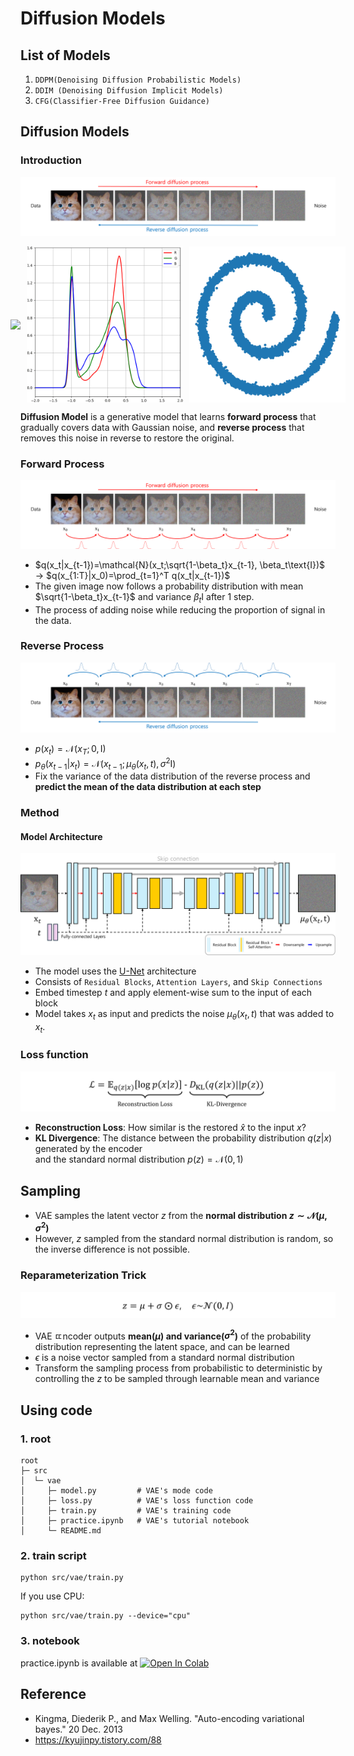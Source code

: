 # Diffusion Models

## List of Models
1) ```DDPM(Denoising Diffusion Probabilistic Models)```
2) ```DDIM (Denoising Diffusion Implicit Models)```
3) ```CFG(Classifier-Free Diffusion Guidance)```

## Diffusion Models
### Introduction
![diffusion main](/assets/Diffusion/diffusion_main.png)
<p style="display: flex; justify-content: center; align-items: center; gap: 10px;">
  <img src="/assets/Diffusion/diffusion_image.gif" width="250">
  <img src="/assets/Diffusion/diffusion_distribution.gif" width="250">
  <img src="/assets/Diffusion/diffusion_sample.gif" width="250">
</p>

**Diffusion Model** is a generative model that learns **forward process** that gradually covers data with Gaussian noise,
and **reverse process** that removes this noise in reverse to restore the original.

### Forward Process
![diffusion forward](/assets/Diffusion/diffusion_forward.png)

- $q(x_t|x_{t-1})=\mathcal{N}(x_t;\sqrt{1-\beta_t}x_{t-1}, \beta_t\text{I})$ $\longrightarrow$ $q(x_{1:T}|x_0)=\prod_{t=1}^T q(x_t|x_{t-1})$
- The given image now follows a probability distribution with mean $\sqrt{1-\beta_t}x_{t-1}$ and variance $\beta_t \text{I}$ after 1 step.
- The process of adding noise while reducing the proportion of signal in the data.

### Reverse Process
![diffusion_reverse](/assets/Diffusion/diffusion_reverse.png)

- $p(x_t)=\mathcal{N}(x_T;0,\text{I})$
- $p_\theta(x_{t-1}|x_t)=\mathcal{N}(x_{t-1};\mu_\theta(x_t,t), \sigma^2\text{I})$
- Fix the variance of the data distribution of the reverse process and **predict the mean of the data distribution at each step**


### Method
#### Model Architecture
![diffusion_unet](/assets/Diffusion/diffusion_unet.png)

- The model uses the [U-Net](https://arxiv.org/abs/1505.04597) architecture
- Consists of ```Residual Blocks```, ```Attention Layers```, and ```Skip Connections```
- Embed timestep $t$ and apply element-wise sum to the input of each block
- Model takes $x_t$ as input and predicts the noise $\mu_\theta(x_t, t)$ that was added to $x_t$.



### Loss function
![loss](/assets/VAE/loss.png)

- **Reconstruction Loss**: How similar is the restored $\hat{x}$ to the input $x$?
- **KL Divergence**: The distance between the probability distribution $q(z|x)$ generated by the encoder</br>
and the standard normal distribution $p(z)=\mathcal{N}(0,1)$

## Sampling
- VAE samples the latent vector $z$ from the **normal distribution $z\sim \mathcal{N}(\mu, \sigma^2)$**
- However, $z$ sampled from the standard normal distribution is random, so the inverse difference is not possible.

### Reparameterization Trick
![reparameterization](/assets/VAE/reparameterization.png)
- VAE ㄸncoder outputs **mean($\mu$) and variance($\sigma^2$)** of the probability distribution representing the latent space, and can be learned
- $\epsilon$ is a noise vector sampled from a standard normal distribution
- Transform the sampling process from probabilistic to deterministic by controlling the $z$ to be sampled through learnable mean and variance

## Using code
### 1. root
```
root
├─ src
│  └─ vae
│     ├─ model.py         # VAE's mode code
│     ├─ loss.py          # VAE's loss function code
│     ├─ train.py         # VAE's training code
│     ├─ practice.ipynb   # VAE's tutorial notebook
│     └─ README.md
```

### 2. train script 
```
python src/vae/train.py 
```
If you use CPU:
```
python src/vae/train.py --device="cpu"
```

### 3. notebook
practice.ipynb is available at [![Open In Colab](https://colab.research.google.com/assets/colab-badge.svg)](https://colab.research.google.com/github/aiiplab/generative_pytorch/blob/main/src/vae/pratice.ipynb)

## Reference
- Kingma, Diederik P., and Max Welling. "Auto-encoding variational bayes." 20 Dec. 2013
- https://kyujinpy.tistory.com/88
